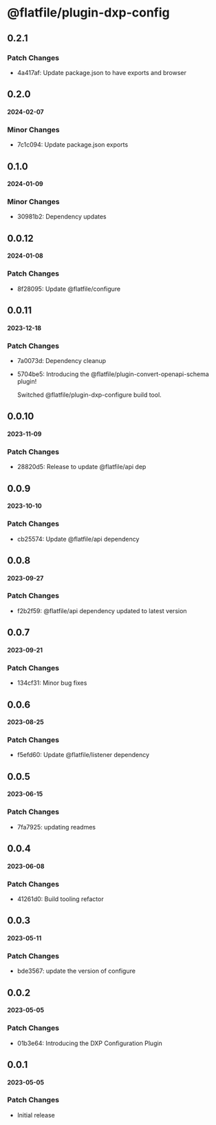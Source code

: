 # @flatfile/plugin-dxp-config

## 0.2.1

### Patch Changes

- 4a417af: Update package.json to have exports and browser

## 0.2.0
#### 2024-02-07

### Minor Changes

- 7c1c094: Update package.json exports

## 0.1.0
#### 2024-01-09

### Minor Changes

- 30981b2: Dependency updates

## 0.0.12
#### 2024-01-08

### Patch Changes

- 8f28095: Update @flatfile/configure

## 0.0.11
#### 2023-12-18

### Patch Changes

- 7a0073d: Dependency cleanup
- 5704be5: Introducing the @flatfile/plugin-convert-openapi-schema plugin!

  Switched @flatfile/plugin-dxp-configure build tool.

## 0.0.10
#### 2023-11-09

### Patch Changes

- 28820d5: Release to update @flatfile/api dep

## 0.0.9
#### 2023-10-10

### Patch Changes

- cb25574: Update @flatfile/api dependency

## 0.0.8
#### 2023-09-27

### Patch Changes

- f2b2f59: @flatfile/api dependency updated to latest version

## 0.0.7
#### 2023-09-21

### Patch Changes

- 134cf31: Minor bug fixes

## 0.0.6
#### 2023-08-25

### Patch Changes

- f5efd60: Update @flatfile/listener dependency

## 0.0.5
#### 2023-06-15

### Patch Changes

- 7fa7925: updating readmes

## 0.0.4
#### 2023-06-08

### Patch Changes

- 41261d0: Build tooling refactor

## 0.0.3
#### 2023-05-11

### Patch Changes

- bde3567: update the version of configure

## 0.0.2
#### 2023-05-05

### Patch Changes

- 01b3e64: Introducing the DXP Configuration Plugin

## 0.0.1
#### 2023-05-05

### Patch Changes

- Initial release
